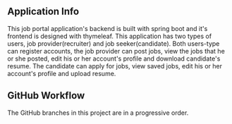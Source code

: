 ## Application Info
This job portal application's backend is built with spring boot
and it's frontend is designed with thymeleaf. This application has two
types of users, job provider(recruiter) and job seeker(candidate).
Both users-type can register accounts, the job provider can post jobs,
view the jobs that he or she posted, edit his or her account's profile and 
download candidate's resume. 
The candidate can apply for jobs, view saved jobs, edit his or her 
account's profile and upload resume.

## GitHub Workflow
The GitHub branches in this project are in a progressive order.
